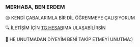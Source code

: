 ### MERHABA, BEN ERDEM


😌 KENDİ ÇABALARIMLA BİR DİL ÖĞRENMEYE ÇALIŞIYORUM

🔍 İLETİŞİM İÇİN [TG HESAB](https://t.me/onlinewof)IMA ULAŞABİLİRSİN

🥳 HE UNUTMADAN DİYEYİM BENİ TAKİP ETMEYİ UNUTMA:)
